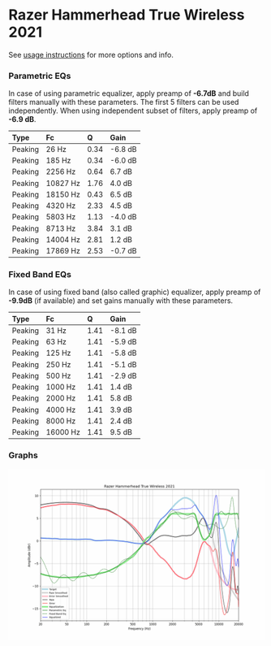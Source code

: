 # Razer Hammerhead True Wireless 2021
See [usage instructions](https://github.com/jaakkopasanen/AutoEq#usage) for more options and info.

### Parametric EQs
In case of using parametric equalizer, apply preamp of **-6.7dB** and build filters manually
with these parameters. The first 5 filters can be used independently.
When using independent subset of filters, apply preamp of **-6.9 dB**.

| Type    | Fc       |    Q | Gain    |
|:--------|:---------|:-----|:--------|
| Peaking | 26 Hz    | 0.34 | -6.8 dB |
| Peaking | 185 Hz   | 0.34 | -6.0 dB |
| Peaking | 2256 Hz  | 0.64 | 6.7 dB  |
| Peaking | 10827 Hz | 1.76 | 4.0 dB  |
| Peaking | 18150 Hz | 0.43 | 6.5 dB  |
| Peaking | 4320 Hz  | 2.33 | 4.5 dB  |
| Peaking | 5803 Hz  | 1.13 | -4.0 dB |
| Peaking | 8713 Hz  | 3.84 | 3.1 dB  |
| Peaking | 14004 Hz | 2.81 | 1.2 dB  |
| Peaking | 17869 Hz | 2.53 | -0.7 dB |

### Fixed Band EQs
In case of using fixed band (also called graphic) equalizer, apply preamp of **-9.9dB**
(if available) and set gains manually with these parameters.

| Type    | Fc       |    Q | Gain    |
|:--------|:---------|:-----|:--------|
| Peaking | 31 Hz    | 1.41 | -8.1 dB |
| Peaking | 63 Hz    | 1.41 | -5.9 dB |
| Peaking | 125 Hz   | 1.41 | -5.8 dB |
| Peaking | 250 Hz   | 1.41 | -5.1 dB |
| Peaking | 500 Hz   | 1.41 | -2.9 dB |
| Peaking | 1000 Hz  | 1.41 | 1.4 dB  |
| Peaking | 2000 Hz  | 1.41 | 5.8 dB  |
| Peaking | 4000 Hz  | 1.41 | 3.9 dB  |
| Peaking | 8000 Hz  | 1.41 | 2.4 dB  |
| Peaking | 16000 Hz | 1.41 | 9.5 dB  |

### Graphs
![](./Razer%20Hammerhead%20True%20Wireless%202021.png)